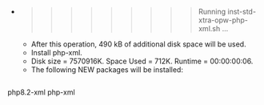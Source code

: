 * >>>>>>>>> Running inst-std-xtra-opw-php-xml.sh ...
  * After this operation, 490 kB of additional disk space will be used.
  * Install php-xml.
  * Disk size = 7570916K. Space Used = 712K. Runtime = 00:00:00:06.
  * The following NEW packages will be installed:
  ```bash
php8.2-xml php-xml
  ```
